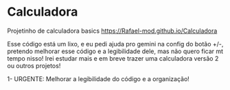 # Calculadora
Projetinho de calculadora basics
https://Rafael-mod.github.io/Calculadora

Esse código está um lixo, e eu pedi ajuda pro gemini na config do botão +/-, pretendo melhorar esse código e a legibilidade dele, mas não quero ficar mt tempo nisso! Irei estudar mais e em breve trazer uma calculadora versão 2 ou outros projetos!

1- URGENTE: Melhorar a legibilidade do código e a organização!
